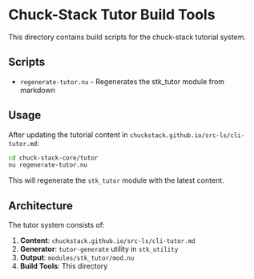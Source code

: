 # Chuck-Stack Tutor Build Tools

This directory contains build scripts for the chuck-stack tutorial system.

## Scripts

- `regenerate-tutor.nu` - Regenerates the stk_tutor module from markdown

## Usage

After updating the tutorial content in `chuckstack.github.io/src-ls/cli-tutor.md`:

```bash
cd chuck-stack-core/tutor
nu regenerate-tutor.nu
```

This will regenerate the `stk_tutor` module with the latest content.

## Architecture

The tutor system consists of:
1. **Content**: `chuckstack.github.io/src-ls/cli-tutor.md`
2. **Generator**: `tutor-generate` utility in `stk_utility`
3. **Output**: `modules/stk_tutor/mod.nu`
4. **Build Tools**: This directory